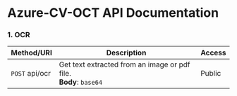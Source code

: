 # Azure-CV-OCT API Documentation

### 1. OCR

| Method/URI     | Description                                                           | Access |
| -------------- | --------------------------------------------------------------------- | ------ |
| `POST` api/ocr | Get text extracted from an image or pdf file. <br> **Body**: `base64` | Public |
